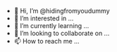 - 👋 Hi, I’m @hidingfromyoudummy
- 👀 I’m interested in ...
- 🌱 I’m currently learning ...
- 💞️ I’m looking to collaborate on ...
- 📫 How to reach me ...

<!---
hidingfromyoudummy/hidingfromyoudummy is a ✨ special ✨ repository because its `README.md` (this file) appears on your GitHub profile.
You can click the Preview link to take a look at your changes.
--->
